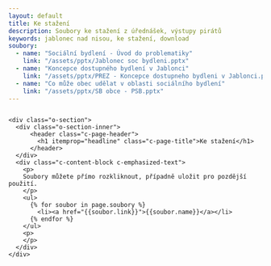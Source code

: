 ```yaml
---
layout: default
title: Ke stažení
description: Soubory ke stažení z úřednášek, výstupy pirátů
keywords: jablonec nad nisou, ke stažení, download
soubory:
  - name: "Sociální bydlení - Úvod do problematiky"
    link: "/assets/pptx/Jablonec soc bydleni.pptx"
  - name: "Koncepce dostupného bydlení v Jablonci"
    link: "/assets/pptx/PREZ - Koncepce dostupneho bydleni v Jablonci.pptx"
  - name: "Co může obec udělat v oblasti sociálního bydlení"
    link: "/assets/pptx/SB obce - PSB.pptx"
---
```

<div class="row">
  <div class="medium-12 columns">

    <div class="o-section">
      <div class="o-section-inner">
          <header class="c-page-header">
            <h1 itemprop="headline" class="c-page-title">Ke stažení</h1>
          </header>
      </div>
      <div class="c-content-block c-emphasized-text">
        <p>
        Soubory můžete přímo rozkliknout, případně uložit pro pozdější použití.
        </p>
        <ul>
          {% for soubor in page.soubory %}
            <li><a href="{{soubor.link}}">{{soubor.name}}</a></li>
          {% endfor %}
        </ul>
        <p>      
        </p>
      </div>  
    </div>  
  </div>
</div>
